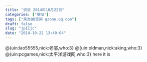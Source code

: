 ```yaml
---
title: "说说 2014年10月22日"
categories: ["嘀咕"]
tags: ["来自QQ空间 qzone.qq.com"]
draft: false
slug: "jpIIjc"
date: "2014-10-22 13:40:04"
---
```


@{uin:lao55555,nick:老邬,who:3} @{uin:oldman,nick:aking,who:3} @{uin:pcgames,nick:太平洋游戏网,who:3} here it is
